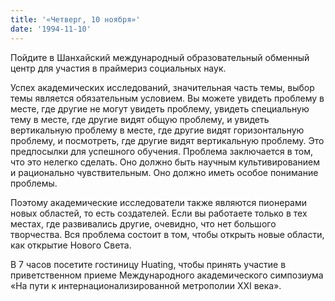 ```yaml
---
title: '«Четверг, 10 ноября»'
date: '1994-11-10'
---
```


Пойдите в Шанхайский международный образовательный обменный центр для участия в праймериз социальных наук.

Успех академических исследований, значительная часть темы, выбор темы является обязательным условием. Вы можете увидеть проблему в месте, где другие не могут увидеть проблему, увидеть специальную тему в месте, где другие видят общую проблему, и увидеть вертикальную проблему в месте, где другие видят горизонтальную проблему, и посмотреть, где другие видят вертикальную проблему. Это предпосылки для успешного обучения. Проблема заключается в том, что это нелегко сделать. Оно должно быть научным культивированием и рационально чувствительным. Оно должно иметь особое понимание проблемы.

Поэтому академические исследователи также являются пионерами новых областей, то есть создателей. Если вы работаете только в тех местах, где развивались другие, очевидно, что нет большого творчества. Вся проблема состоит в том, чтобы открыть новые области, как открытие Нового Света.

В 7 часов посетите гостиницу Huating, чтобы принять участие в приветственном приеме Международного академического симпозиума «На пути к интернационализированной метрополии XXI века».

